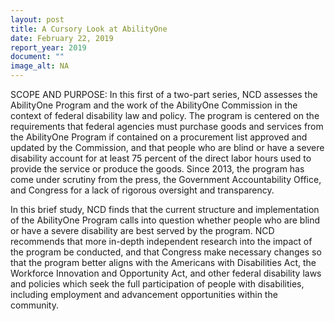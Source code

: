 ```yaml
---
layout: post
title: A Cursory Look at AbilityOne
date: February 22, 2019
report_year: 2019
document: ""
image_alt: NA
---
```


SCOPE AND PURPOSE: In this first of a two-part series, NCD assesses the AbilityOne Program and the work of the AbilityOne Commission in the context of federal disability law and policy. The program is centered on the requirements that federal agencies must purchase goods and services from the AbilityOne Program if contained on a procurement list approved and updated by the Commission, and that people who are blind or have a severe disability account for at least 75 percent of the direct labor hours used to provide the service or produce the goods. Since 2013, the program has come under scrutiny from the press, the Government Accountability Office, and Congress for a lack of rigorous oversight and transparency.

In this brief study, NCD finds that the current structure and implementation of the AbilityOne Program calls into question whether people who are blind or have a severe disability are best served by the program. NCD recommends that more in-depth independent research into the impact of the program be conducted, and that Congress make necessary changes so that the program better aligns with the Americans with Disabilities Act, the Workforce Innovation and Opportunity Act, and other federal disability laws and policies which seek the full participation of people with disabilities, including employment and advancement opportunities within the community.
